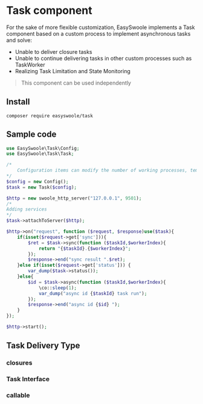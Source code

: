 # Task component
For the sake of more flexible customization, EasySwoole implements a Task component based on a custom process to implement asynchronous tasks and solve:
- Unable to deliver closure tasks
- Unable to continue delivering tasks in other custom processes such as TaskWorker
- Realizing Task Limitation and State Monitoring

> This component can be used independently

## Install 
```
composer require easyswoole/task
```

## Sample code

```php
use EasySwoole\Task\Config;
use EasySwoole\Task\Task;

/*
    Configuration items can modify the number of working processes, temporary directories, process names, maximum number of concurrent tasks, exception callbacks, etc.
*/
$config = new Config();
$task = new Task($config);

$http = new swoole_http_server("127.0.0.1", 9501);
/*
Adding services
*/
$task->attachToServer($http);

$http->on("request", function ($request, $response)use($task){
    if(isset($request->get['sync'])){
        $ret = $task->sync(function ($taskId,$workerIndex){
            return "{$taskId}.{$workerIndex}";
        });
        $response->end("sync result ".$ret);
    }else if(isset($request->get['status'])) {
        var_dump($task->status());
    }else{
        $id = $task->async(function ($taskId,$workerIndex){
            \co::sleep(1);
            var_dump("async id {$taskId} task run");
        });
        $response->end("async id {$id} ");
    }
});

$http->start();
```

## Task Delivery Type
### closures
### Task Interface
### callable
